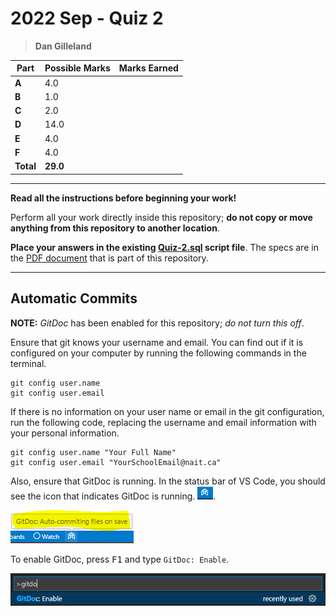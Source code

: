 # 2022 Sep - Quiz 2

> **Dan Gilleland**

| **Part**  | **Possible Marks** | **Marks Earned** |
|-----------|--------------------|------------------|
| **A**     | 4.0                |                  |
| **B**     | 1.0                |                  |
| **C**     | 2.0                |                  |
| **D**     | 14.0               |                  |
| **E**     | 4.0                |                  |
| **F**     | 4.0                |                  |
| **Total** | **29.0**           |                  |

----



**Read all the instructions before beginning your work!**

Perform all your work directly inside this repository; **do not copy or move anything from this repository to another location**.

**Place your answers in the existing [Quiz-2.sql](./Quiz-2.sql) script file**. The specs are in the [PDF document](./Specs.pdf) that is part of this repository.

----

## Automatic Commits

**NOTE:** *GitDoc* has been enabled for this repository; *do not turn this off*.

Ensure that git knows your username and email. You can find out if it is configured on your computer by running the following commands in the terminal.

```shell
git config user.name
git config user.email
```

If there is no information on your user name or email in the git configuration, run the following code, replacing the username and email information with your personal information.

```shell
git config user.name "Your Full Name"
git config user.email "YourSchoolEmail@nait.ca"
```

Also, ensure that GitDoc is running. In the status bar of VS Code, you should see the icon that indicates GitDoc is running. ![Status Bar](./images/GitDoc-Status-Bar.png).

![GitDoc Autocommiting](./images/GitDoc-Status-Bar-2.png)

To enable GitDoc, press <kbd>F1</kbd> and type `GitDoc: Enable`.

![Enable GitDoc](./images/EnableGitDoc.png)
